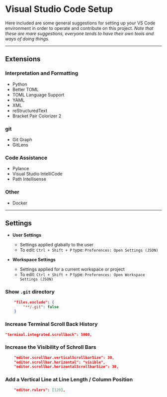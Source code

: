 # Visual Studio Code Setup

Here included are some general suggestions for setting up your VS Code environment in order
to operate and contribute on this project. *Note that these are mare suggestions, everyone tends
to have their own tools and ways of doing things.*

---

## Extensions

### **Interpretation and Formatting**
- Python
- Better TOML
- TOML Language Support
- YAML
- XML
- reStructuredText
- Bracket Pair Colorizer 2

### **git**
- Git Graph
- GitLens

### **Code Assistance**
- Pylance
- Visual Studio IntelliCode
- Path Intellisense

### **Other**
- Docker

---

## Settings

- **User Settings**
    - Settings applied glabally to the user
    - To edit: `Ctrl + Shift + P` type: `Preferences: Open Settings (JSON)`

- **Workspace Settings**
    - Settings applied for a current workspace or project
    - To edit: `Ctrl + Shift + P` type: `Preferences: Open Workspace Settings (JSON)`


### Show `.git` directory
```json
    "files.exclude": {
        "**/.git": false
    }
```

### Increase Terminal Scroll Back History
```json
"terminal.integrated.scrollback": 5000,
```

### Increase the Visibility of Schroll Bars
```json
    "editor.scrollbar.verticalScrollbarSize": 30,
    "editor.scrollbar.horizontal": "visible",
    "editor.scrollbar.horizontalScrollbarSize": 30,
```


### Add a Vertical Line at Line Length / Column Position
```json
    "editor.rulers": [120],
```
